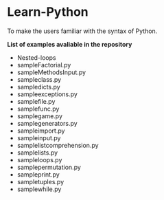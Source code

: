 ﻿# Learn-Python
To make the users familiar with the syntax of Python.

**List of examples avaliable in the repository**

 - Nested-loops
 - sampleFactorial.py
 - sampleMethodsInput.py
 - sampleclass.py
 - sampledicts.py
 - sampleexceptions.py
 - samplefile.py
 - samplefunc.py
 - samplegame.py
 - samplegenerators.py
 - sampleimport.py
 - sampleinput.py
 - samplelistcomprehension.py
 - samplelists.py
 - sampleloops.py
 - samplepermutation.py
 - sampleprint.py
 - sampletuples.py
 - samplewhile.py
